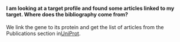 #### I am looking at a target profile and found some articles linked to my target. Where does the bibliography come from?

We link the gene to its protein and get the list of articles from the Publications section in[UniProt](http://www.uniprot.org/).

